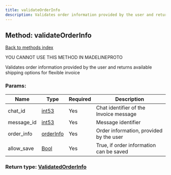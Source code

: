 ```yaml
---
title: validateOrderInfo
description: Validates order information provided by the user and returns available shipping options for flexible invoice
---
```

## Method: validateOrderInfo  
[Back to methods index](index.md)


YOU CANNOT USE THIS METHOD IN MADELINEPROTO


Validates order information provided by the user and returns available shipping options for flexible invoice

### Params:

| Name     |    Type       | Required | Description |
|----------|---------------|----------|-------------|
|chat\_id|[int53](../types/int53.md) | Yes|Chat identifier of the Invoice message|
|message\_id|[int53](../types/int53.md) | Yes|Message identifier|
|order\_info|[orderInfo](../constructors/orderInfo.md) | Yes|Order information, provided by the user|
|allow\_save|[Bool](../types/Bool.md) | Yes|True, if order information can be saved|


### Return type: [ValidatedOrderInfo](../types/ValidatedOrderInfo.md)

